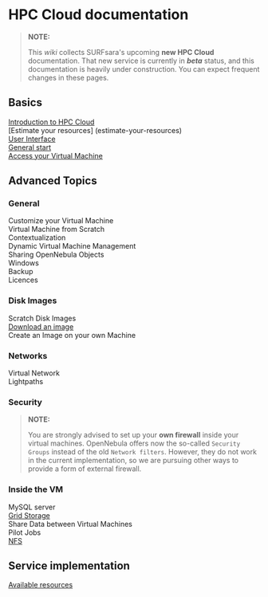 # HPC Cloud documentation

> **NOTE:**
>
> This _wiki_ collects SURFsara's upcoming **new HPC Cloud** documentation. That new service is currently in **_beta_** status, and this documentation is heavily under construction. You can expect frequent changes in these pages.

## Basics
[Introduction to HPC Cloud](introduction-to-hpc-cloud)  
[Estimate your resources] (estimate-your-resources)  
[User Interface](user-interface)  
[General start](general-start)  
[Access your Virtual Machine](access-your-VM)

## Advanced Topics

### General

Customize your Virtual Machine  
Virtual Machine from Scratch  
Contextualization  
Dynamic Virtual Machine Management  
Sharing OpenNebula Objects  
Windows  
Backup  
Licences  

### Disk Images
Scratch Disk Images  
[Download an image](image_download)  
Create an Image on your own Machine  

### Networks
Virtual Network  
Lightpaths 

### Security
> **NOTE:**
>
> You are strongly advised to set up your **own firewall** inside your virtual machines. OpenNebula offers now the so-called `Security Groups` instead of the old `Network filters`. However, they do not work in the current implementation, so we are pursuing other ways to provide a form of external firewall. 


### Inside the VM
MySQL server  
[Grid Storage](grid-storage)  
Share Data between Virtual Machines  
Pilot Jobs  
[NFS](NFS)

## Service implementation
[Available resources](resources-available)
